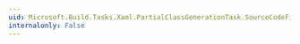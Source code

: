 ```yaml
---
uid: Microsoft.Build.Tasks.Xaml.PartialClassGenerationTask.SourceCodeFiles
internalonly: False
---
```

